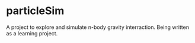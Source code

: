 # particleSim
A project to explore and simulate n-body gravity interraction. Being written as a learning project.
